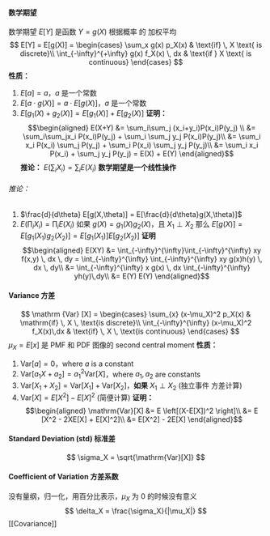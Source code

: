 #### 数学期望
数学期望 $E[Y]$ 是函数 $Y=g(X)$ 根据概率 的 加权平均
$$
E[Y] = E[g(X)] = 
\begin{cases}
\sum_x g(x) p_X(x) & \text{if} \, X \text{ is discrete}\\
\int_{-\infty}^{+\infty} g(x) f_X(x) \, dx & \text{if } X \text{ is continuous}
\end{cases}
$$
**性质：**
1. $E[a]=a$，$a$ 是一个常数
2. $E[a\cdot g(X)] = a \cdot E[g(X)]$，$a$ 是一个常数
3. $E[g_1(X) + g_2(X)] = E[g_1(X)] + E[g_2(X)]$
	**证明：** $$\begin{aligned}
	E(X+Y) &= \sum_i\sum_j (x_i+y_i)P(x_i)P(y_j) \\
	&= \sum_i\sum_jx_i P(x_i)P(y_j) + \sum_i \sum_j y_j P(x_i)P(y_j)\\
	&= \sum_i x_i P(x_i) \sum_j P(y_j) + \sum_i P(x_i) \sum_j y_j P(y_j)\\
	&= \sum_i x_i P(x_i) + \sum_j y_j P(y_j) = E(X) + E(Y)
	\end{aligned}$$
	**推论：** $E(\sum_i X_i) = \sum_i E(X_i)$
**数学期望是一个线性操作**
###### 推论：
1. $\frac{d}{d\theta} E[g(X,\theta)] = E[\frac{d}{d\theta}g(X,\theta)]$
2. $E(\prod_i X_i) = \prod_i E(X_i)$ 如果 $g(X) = g_1(X) g_2(X)$，且 $X_1 \perp X_2$ 那么 $E[g(X)] = E[g_1(X_1)g_2(X_2)] =E[g_1(X_1)]E[g_2(X_2)]$
	**证明**
	$$\begin{aligned}
	E(XY) &= \int_{-\infty}^{\infty}\int_{-\infty}^{\infty} xy f(x,y) \, dx \, dy = \int_{-\infty}^{\infty} \int_{-\infty}^{\infty} xy g(x)h(y) \, dx \, dy\\
	&= \int_{-\infty}^{\infty} x g(x) \, dx \int_{-\infty}^{\infty} yh(y)\,dy\\
	&= E(Y) E(Y)
	\end{aligned}$$
#### Variance 方差
$$
\mathrm {Var} [X] = 
\begin{cases}
\sum_{x} (x-\mu_X)^2 p_X(x) & \mathrm{if} \, X \, \text{is discrete}\\
\int_{-\infty}^{\infty} (x-\mu_X)^2 f_X(x)\,dx & \text{if} \, X \, \text{is continuous}
\end{cases}
$$
$\mu_X = E[x]$
是 PMF 和 PDF 图像的 second central moment
**性质：**
1. $\mathrm{Var}[a] = 0$，where $a$ is a constant
2. $\mathrm{Var}[a_1X+a_2]=a_1^2\mathrm{Var}[X]$，where $a_1,a_2$ are constants
3. $\mathrm{Var}[X_1+X_2] = \mathrm{Var}[X_1] + \mathrm{Var}[X_2]$，**如果** $X_1 \perp X_2$ (独立事件 方差计算)
4. $\mathrm{Var}[X] = E[X^2] - E[X]^2$ (简便计算)
	**证明：**
	$$\begin{aligned}
	\mathrm{Var}[X] &= E \left[(X-E[X])^2 \right]\\
	&= E [X^2 - 2XE[X] + E[X]^2]\\
	&= E[X^2] - 2E[X]
	\end{aligned}$$
#### Standard Deviation (std) 标准差
$$
\sigma_X = \sqrt{\mathrm{Var}[X]}
$$
#### Coefficient of Variation 方差系数
没有量纲，归一化，用百分比表示，$\mu_X$ 为 0 的时候没有意义
$$
\delta_X = \frac{\sigma_X}{|\mu_X|}
$$
[[Covariance]]
